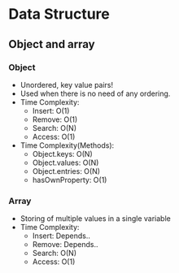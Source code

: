 # Data Structure
## Object and array
### Object
- Unordered, key value pairs!
- Used when there is no need of any ordering.
- Time Complexity:
    - Insert: O(1)
    - Remove: O(1)
    - Search: O(N)
    - Access: O(1)
- Time Complexity(Methods):
    - Object.keys: O(N)
    - Object.values: O(N)
    - Object.entries: O(N)
    - hasOwnProperty: O(1)

### Array
- Storing of multiple values in a single variable
- Time Complexity:
    - Insert: Depends..
    - Remove: Depends..
    - Search: O(N)
    - Access: O(1)
